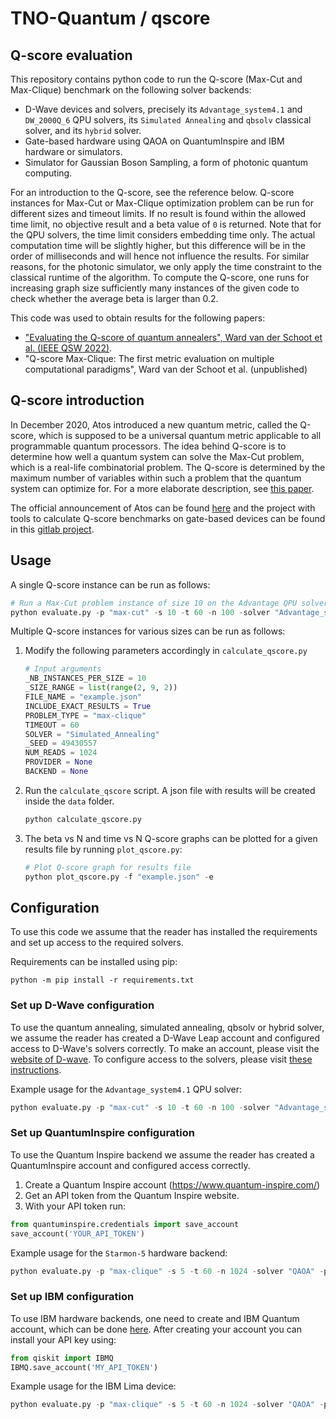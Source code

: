 # TNO-Quantum / qscore

## Q-score evaluation

This repository contains python code to run the Q-score (Max-Cut and Max-Clique) benchmark on the following solver backends:

- D-Wave devices and solvers, precisely its `Advantage_system4.1` and `DW_2000Q_6` QPU solvers, its `Simulated Annealing` and `qbsolv` classical solver, and its `hybrid` solver.
- Gate-based hardware using QAOA on QuantumInspire and IBM hardware or simulators.
- Simulator for Gaussian Boson Sampling, a form of photonic quantum computing.   

For an introduction to the Q-score, see the reference below.
Q-score instances for Max-Cut or Max-Clique optimization problem can be run for different sizes and timeout limits. If no result is found within the allowed time limit, no objective result and a beta value of `0` is returned. Note that for the QPU solvers, the time limit considers embedding time only. The actual computation time will be slightly higher, but this difference will be in the order of milliseconds and will hence not influence the results. For similar reasons, for the photonic simulator, we only apply the time constraint to the classical runtime of the algorithm. To compute the Q-score, one runs for increasing graph size sufficiently many instances of the given code to check whether the average beta is larger than 0.2.

This code was used to obtain results for the following papers:

- ["Evaluating the Q-score of quantum annealers", Ward van der Schoot et al. (IEEE QSW 2022)](https://ieeexplore.ieee.org/document/9860191).
- "Q-score Max-Clique: The first metric evaluation on multiple computational paradigms", Ward van der Schoot et al. (unpublished)

## Q-score introduction

In December 2020, Atos introduced a new quantum metric, called the Q-score, which is supposed to be a universal quantum metric applicable to all programmable quantum processors. The idea behind Q-score is to determine how well a quantum system can solve the Max-Cut problem, which is a real-life combinatorial problem. The Q-score is determined by the maximum number of variables within such a problem that the quantum system can optimize for. For a more elaborate description, see [this paper](https://arxiv.org/abs/2102.12973). 

The official announcement of Atos can be found [here](https://atos.net/en/2020/press-release_2020_12_04/atos-announces-q-score-the-only-universal-metrics-to-assess-quantum-performance-and-superiority) and the project with tools to calculate Q-score benchmarks on gate-based devices can be found in this [gitlab project](https://github.com/myQLM/qscore).

## Usage
A single Q-score instance can be run as follows:

```python
# Run a Max-Cut problem instance of size 10 on the Advantage QPU solver of D-Wave with a time limit of 60 seconds, returning 100 reads.
python evaluate.py -p "max-cut" -s 10 -t 60 -n 100 -solver "Advantage_system4.1"
```

Multiple Q-score instances for various sizes can be run as follows:

1. Modify the following parameters accordingly in `calculate_qscore.py`
    ```python
    # Input arguments
    _NB_INSTANCES_PER_SIZE = 10
    _SIZE_RANGE = list(range(2, 9, 2))
    FILE_NAME = "example.json"
    INCLUDE_EXACT_RESULTS = True
    PROBLEM_TYPE = "max-clique"
    TIMEOUT = 60
    SOLVER = "Simulated_Annealing"
    _SEED = 49430557
    NUM_READS = 1024
    PROVIDER = None
    BACKEND = None
    ```
2. Run the `calculate_qscore` script. A json file with results will be created inside the `data` folder.
    ```python
    python calculate_qscore.py
    ```

3. The beta vs N and time vs N Q-score graphs can be plotted for a given results file by running `plot_qscore.py`:

    ```python
    # Plot Q-score graph for results file
    python plot_qscore.py -f "example.json" -e
    ```

## Configuration

To use this code we assume that the reader has installed the requirements and set up access to the required solvers. 

Requirements can be installed using pip:
```terminal
python -m pip install -r requirements.txt
```

### Set up D-Wave configuration
To use the quantum annealing, simulated annealing, qbsolv or hybrid solver, we assume the reader has created a D-Wave Leap account and configured access to D-Wave's solvers correctly. To make an account, please visit the [website of D-wave](https://cloud.dwavesys.com/leap/login/?next=/leap/). To configure access to the solvers, please visit [these instructions](https://docs.ocean.dwavesys.com/en/stable/overview/sapi.html).

Example usage for the `Advantage_system4.1` QPU solver:

```python
python evaluate.py -p "max-cut" -s 10 -t 60 -n 100 -solver "Advantage_system4.1"
```
### Set up QuantumInspire configuration

To use the Quantum Inspire backend we assume the reader has created a QuantumInspire account and configured access correctly.

1. Create a Quantum Inspire account (https://www.quantum-inspire.com/)
2. Get an API token from the Quantum Inspire website.
3. With your API token run: 

```python
from quantuminspire.credentials import save_account
save_account('YOUR_API_TOKEN')
```

Example usage for the `Starmon-5` hardware backend:
```python
python evaluate.py -p "max-clique" -s 5 -t 60 -n 1024 -solver "QAOA" -provider "qi" -backend "Starmon-5" 
```

### Set up IBM configuration

To use IBM hardware backends, one need to create and IBM Quantum account, which can be done [here](https://quantum-computing.ibm.com/lab). 
After creating your account you can install your API key using:

```python
from qiskit import IBMQ		
IBMQ.save_account('MY_API_TOKEN')
```

Example usage for the IBM Lima device:
```python
python evaluate.py -p "max-clique" -s 5 -t 60 -n 1024 -solver "QAOA" -provider "ibm" -backend "ibmq_lima" 
```

